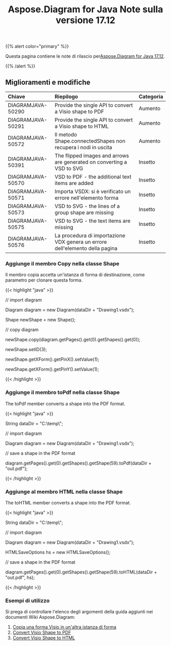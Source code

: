 ﻿---
title: Aspose.Diagram for Java Note sulla versione 17.12
type: docs
weight: 10
url: /it/java/aspose-diagram-for-java-17-12-release-notes/
---
{{% alert color="primary" %}} 

 Questa pagina contiene le note di rilascio per[Aspose.Diagram for Java 17.12](https://docs.aspose.com/diagram/java/aspose-diagram-for-java-17-12-release-notes/).

{{% /alert %}} 
## **Miglioramenti e modifiche**

|**Chiave**|**Riepilogo**|**Categoria**|
|:- |:- |:- |
|DIAGRAMJAVA-50290|Provide the single API to convert a Visio shape to PDF|Aumento|
|DIAGRAMJAVA-50291|Provide the single API to convert a Visio shape to HTML|Aumento|
|DIAGRAMJAVA-50572|Il metodo Shape.connectedShapes non recupera i nodi in uscita|Aumento|
|DIAGRAMJAVA-50391|The flipped images and arrows are generated on converting a VSD to SVG|Insetto|
|DIAGRAMJAVA-50570|VSD to PDF - the additional text items are added|Insetto|
|DIAGRAMJAVA-50571|Importa VSDX: si è verificato un errore nell'elemento forma|Insetto|
|DIAGRAMJAVA-50573|VSD to SVG - the lines of a group shape are missing|Insetto|
|DIAGRAMJAVA-50575|VSD to SVG - the text items are missing|Insetto|
|DIAGRAMJAVA-50576|La procedura di importazione VDX genera un errore dell'elemento della pagina|Insetto|
### **Aggiunge il membro Copy nella classe Shape**
Il membro copia accetta un'istanza di forma di destinazione, come parametro per clonare questa forma.

{{< highlight "java" >}}

 // import diagram

Diagram diagram = new Diagram(dataDir + "Drawing1.vsdx");

Shape newShape = new Shape();

// copy diagram

newShape.copy(diagram.getPages().get(0).getShapes().get(0));

newShape.setID(3);

newShape.getXForm().getPinX().setValue(1);

newShape.getXForm().getPinY().setValue(1);

{{< /highlight >}}
### **Aggiunge il membro toPdf nella classe Shape**
The toPdf member converts a shape into the PDF format.

{{< highlight "java" >}}

 String dataDir = "C:\\temp\\";

// import diagram

Diagram diagram = new Diagram(dataDir + "Drawing1.vsdx");

// save a shape in the PDF format

diagram.getPages().get(0).getShapes().getShape(59).toPdf(dataDir + "out.pdf");

{{< /highlight >}}
### **Aggiunge al membro HTML nella classe Shape**
The toHTML member converts a shape into the PDF format.

{{< highlight "java" >}}

 String dataDir = "C:\\temp\\";

// import diagram

Diagram diagram = new Diagram(dataDir + "Drawing1.vsdx");

HTMLSaveOptions hs = new HTMLSaveOptions();

// save a shape in the PDF format

diagram.getPages().get(0).getShapes().getShape(59).toHTML(dataDir + "out.pdf", hs);

{{< /highlight >}}
### **Esempi di utilizzo**
Si prega di controllare l'elenco degli argomenti della guida aggiunti nei documenti Wiki Aspose.Diagram:

1. [Copia una forma Visio in un'altra istanza di forma](https://docs.aspose.com/diagram/java/working-with-visio-shape-data/#use-connection-indexes-to-connect-shapes-programming-sample)
1. [Convert Visio Shape to PDF](https://docs.aspose.com/diagram/java/convert-a-visio-shape-to-pdf/)
1. [Convert Visio Shape to HTML](https://docs.aspose.com/diagram/java/convert-a-visio-shape-to-html/)


